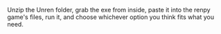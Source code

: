 Unzip the Unren folder, grab the exe from inside, paste it into the renpy game's files, run it, and choose whichever option you think fits what you need.
